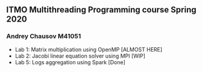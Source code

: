 ## ITMO Multithreading Programming course Spring 2020

### Andrey Chausov M41051

* Lab 1: Matrix multiplication using OpenMP [ALMOST HERE]
* Lab 2: Jacobi linear equation solver using MPI [WIP]
* Lab 5: Logs aggregation using Spark [Done]